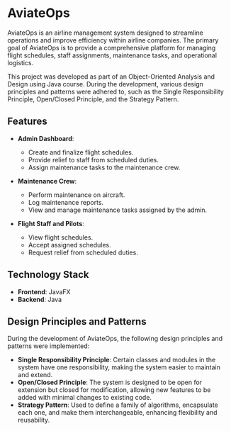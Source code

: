 # AviateOps

AviateOps is an airline management system designed to streamline operations and improve efficiency within airline companies. The primary goal of AviateOps is to provide a comprehensive platform for managing flight schedules, staff assignments, maintenance tasks, and operational logistics.

This project was developed as part of an Object-Oriented Analysis and Design using Java course. During the development, various design principles and patterns were adhered to, such as the Single Responsibility Principle, Open/Closed Principle, and the Strategy Pattern.

## Features

- **Admin Dashboard**: 
  - Create and finalize flight schedules.
  - Provide relief to staff from scheduled duties.
  - Assign maintenance tasks to the maintenance crew.

- **Maintenance Crew**: 
  - Perform maintenance on aircraft.
  - Log maintenance reports.
  - View and manage maintenance tasks assigned by the admin.

- **Flight Staff and Pilots**: 
  - View flight schedules.
  - Accept assigned schedules.
  - Request relief from scheduled duties.

## Technology Stack

- **Frontend**: JavaFX
- **Backend**: Java

## Design Principles and Patterns

During the development of AviateOps, the following design principles and patterns were implemented:
- **Single Responsibility Principle**: Certain classes and modules in the system have one responsibility, making the system easier to maintain and extend.
- **Open/Closed Principle**: The system is designed to be open for extension but closed for modification, allowing new features to be added with minimal changes to existing code.
- **Strategy Pattern**: Used to define a family of algorithms, encapsulate each one, and make them interchangeable, enhancing flexibility and reusability.

